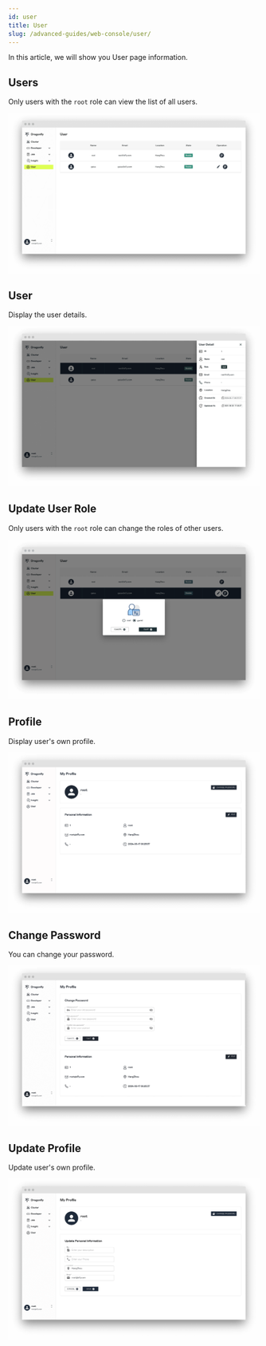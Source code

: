 ```yaml
---
id: user
title: User
slug: /advanced-guides/web-console/user/
---
```


In this article, we will show you User page information.

## Users

Only users with the `root` role can view the list of all users.

![users](../../resource/advanced-guides/web-console/user/users.png)

## User

Display the user details.

![user](../../resource/advanced-guides/web-console/user/user.png)

## Update User Role

Only users with the `root` role can change the roles of other users.

![update-user-role](../../resource/advanced-guides/web-console/user/update-user-role.png)

## Profile

Display user's own profile.

![profile](../../resource/advanced-guides/web-console/user/profile.png)

## Change Password

You can change your password.

![change-password](../../resource/advanced-guides/web-console/user/change-password.png)

## Update Profile

Update user's own profile.

![update-profile](../../resource/advanced-guides/web-console/user/update-profile.png)
